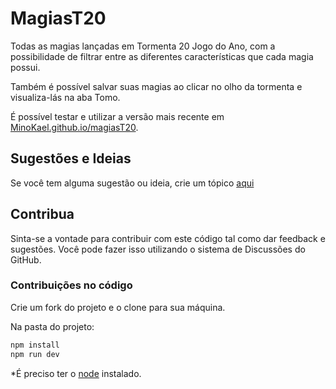 # MagiasT20
 Todas as magias lançadas em Tormenta 20 Jogo do Ano, com a possibilidade de filtrar entre as diferentes características que cada magia possui. 

 Também é possível salvar suas magias ao clicar no olho da tormenta e visualiza-lás na aba Tomo.

 É possível testar e utilizar a versão mais recente em [MinoKael.github.io/magiasT20](https://MinoKael.github.io/magiasT20/).


## Sugestões e Ideias

Se você tem alguma sugestão ou ideia, crie um tópico [aqui](https://github.com/MinoKael/magiasT20/discussions)

## Contribua

Sinta-se a vontade para contribuir com este código tal como dar feedback e sugestões. Você pode fazer isso utilizando o sistema de Discussões do GitHub.

### Contribuições no código

Crie um fork do projeto e o clone para sua máquina.

Na pasta do projeto:

```bash
npm install
npm run dev
```

*É preciso ter o [node](https://nodejs.org/en/) instalado.
